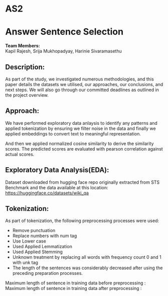# AS2
# Answer Sentence Selection

__Team Members:__   
Kapil Rajesh,  Srija Mukhopadyay, Harinie Sivaramasethu  


## Description:
As part of the study, we investigated numerous methodologies, and this paper details the datasets we utilised, our approaches, our conclusions, and next steps. We will also go through our committed deadlines as outlined in the project overview.

## Approach:
We have performed exploratory data anlaysis to identify any patterns and applied tokenization by ensuring we filter noise in the data and finally we applied embeddings to convert text to meaningful representation.  

And then we applied normalized cosine similarity to derive the similarity scores. The predicted scores are evaluated with pearson correlation against actual scores.

## Exploratory Data Analysis(EDA):
Dataset downloaded from hugging face repo originally extracted from STS Benchmark and the data available at this location: https://huggingface.co/datasets/wiki_qa

## Tokenization:
As part of tokenization, the following preprocessing processes were used:

- Remove punctuation
- Replace numbers with num tag
- Use Lower case
- Used Applied Lemmatization
- Used Applied Stemming
- Unknown treatment by replacing all words with frequency count 0 and 1 with unk tag
- The length of the sentences was considerably decreased after using the preceding preparation processes.



Maximum length of sentence in training data before preprocessing :   
Maximum length of sentence in training data after preprocessing :   

